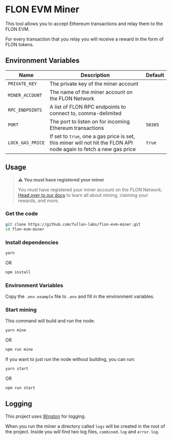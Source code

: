 # FLON EVM Miner

This tool allows you to accept Ethereum transactions and relay them to the FLON EVM.

For every transaction that you relay you will receive a reward in the form of FLON tokens.

## Environment Variables

| Name | Description                                                                                                       | Default |
| --- |-------------------------------------------------------------------------------------------------------------------|---------|
| `PRIVATE_KEY` | The private key of the miner account                                                                              |         |
| `MINER_ACCOUNT` | The name of the miner account on the FLON Network                                                                  |         |
| `RPC_ENDPOINTS` | A list of FLON RPC endpoints to connect to, comma-delimited                                                        |         |
| `PORT` | The port to listen on for incoming Ethereum transactions                                                          | `50305` |
| `LOCK_GAS_PRICE` | If set to `true`, one a gas price is set, this miner will not hit the FLON API node again to fetch a new gas price | `true`  |

## Usage

> ⚠ **You must have registered your miner**
>
> You must have registered your miner account on the FLON Network. [Head over to our
> docs](https://docs.flon.network/evm/miners-and-nodes/transaction-miner) to learn all about
> mining, claiming your rewards, and more.


### Get the code

```bash
git clone https://github.com/fullon-labs/flon-evm-miner.git
cd flon-evm-miner
```

### Install dependencies

```bash
yarn
```
OR
```bash
npm install
```

### Environment Variables
Copy the `.env.example` file to `.env` and fill in the environment variables.

### Start mining

This command will build and run the node.

```bash
yarn mine
```
OR
```bash
npm run mine
```

If you want to just run the node without building, you can run:

```bash
yarn start
```
OR
```bash
npm run start
```


## Logging

This project uses [Winston](https://github.com/winstonjs/winston) for logging.

When you run the miner a directory called `logs` will be created in the root of the project. 
Inside you will find two log files, `combined.log` and `error.log`.
